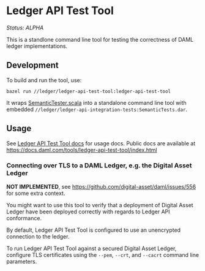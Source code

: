# Ledger API Test Tool

*Status: ALPHA*

This is a standlone command line tool for testing the correctness of DAML ledger
implementations.

## Development

To build and run the tool, use:

    bazel run //ledger/ledger-api-test-tool:ledger-api-test-tool

It wraps
[SemanticTester.scala](../../daml-lf/testing-tools/src/main/scala/com/digitalasset/daml/lf/engine/testing/SemanticTester.scala)
into a standalone command line tool with embedded
`//ledger/ledger-api-integration-tests:SemanticTests.dar`.

## Usage

See [Ledger API Test Tool
docs](../../docs/source/tools/ledger-api-test-tool/index.rst) for usage docs. Public docs are available at https://docs.daml.com/tools/ledger-api-test-tool/index.html

### Connecting over TLS to a DAML Ledger, e.g. the Digital Asset Ledger

**NOT IMPLEMENTED**, see https://github.com/digital-asset/daml/issues/556 for
some extra context.

You might want to use this tool to verify that a deployment of Digital Asset
Ledger have been deployed correctly with regards to Ledger API conformance.

By default, Ledger API Test Tool is configured to use an unencrypted connection
to the ledger.

To run Ledger API Test Tool against a secured Digital Asset Ledger, configure
TLS certificates using the `--pem`, `--crt`, and `--cacrt` command line
parameters.

